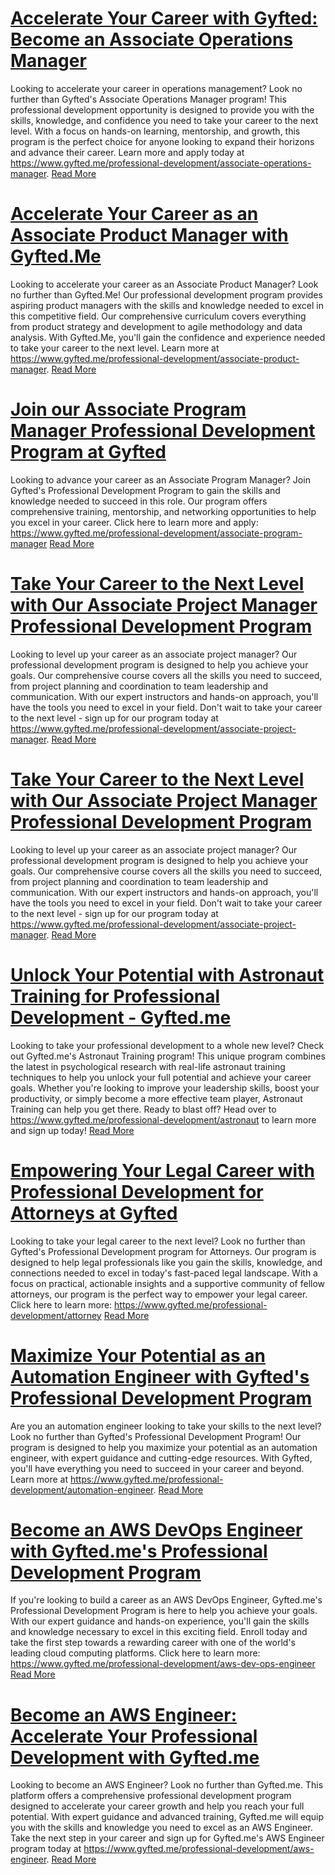 # [Accelerate Your Career with Gyfted: Become an Associate Operations Manager](https://www.gyfted.me/professional-development/associate-operations-manager)

Looking to accelerate your career in operations management? Look no further than Gyfted's Associate Operations Manager program! This professional development opportunity is designed to provide you with the skills, knowledge, and confidence you need to take your career to the next level. With a focus on hands-on learning, mentorship, and growth, this program is the perfect choice for anyone looking to expand their horizons and advance their career. Learn more and apply today at https://www.gyfted.me/professional-development/associate-operations-manager. [Read More](https://www.gyfted.me/professional-development/associate-operations-manager)

# [Accelerate Your Career as an Associate Product Manager with Gyfted.Me](https://www.gyfted.me/professional-development/associate-product-manager)

Looking to accelerate your career as an Associate Product Manager? Look no further than Gyfted.Me! Our professional development program provides aspiring product managers with the skills and knowledge needed to excel in this competitive field. Our comprehensive curriculum covers everything from product strategy and development to agile methodology and data analysis. With Gyfted.Me, you'll gain the confidence and experience needed to take your career to the next level. Learn more at https://www.gyfted.me/professional-development/associate-product-manager. [Read More](https://www.gyfted.me/professional-development/associate-product-manager)

# [Join our Associate Program Manager Professional Development Program at Gyfted](https://www.gyfted.me/professional-development/associate-program-manager)

Looking to advance your career as an Associate Program Manager? Join Gyfted's Professional Development Program to gain the skills and knowledge needed to succeed in this role. Our program offers comprehensive training, mentorship, and networking opportunities to help you excel in your career. Click here to learn more and apply: https://www.gyfted.me/professional-development/associate-program-manager [Read More](https://www.gyfted.me/professional-development/associate-program-manager)

# [Take Your Career to the Next Level with Our Associate Project Manager Professional Development Program](https://www.gyfted.me/professional-development/associate-project-manager)

Looking to level up your career as an associate project manager? Our professional development program is designed to help you achieve your goals. Our comprehensive course covers all the skills you need to succeed, from project planning and coordination to team leadership and communication. With our expert instructors and hands-on approach, you'll have the tools you need to excel in your field. Don't wait to take your career to the next level - sign up for our program today at https://www.gyfted.me/professional-development/associate-project-manager. [Read More](https://www.gyfted.me/professional-development/associate-project-manager)

# [Take Your Career to the Next Level with Our Associate Project Manager Professional Development Program](https://www.gyfted.me/professional-development/associate-project-manager)

Looking to level up your career as an associate project manager? Our professional development program is designed to help you achieve your goals. Our comprehensive course covers all the skills you need to succeed, from project planning and coordination to team leadership and communication. With our expert instructors and hands-on approach, you'll have the tools you need to excel in your field. Don't wait to take your career to the next level - sign up for our program today at https://www.gyfted.me/professional-development/associate-project-manager. [Read More](https://www.gyfted.me/professional-development/associate-project-manager)

# [Unlock Your Potential with Astronaut Training for Professional Development - Gyfted.me](https://www.gyfted.me/professional-development/astronaut)

Looking to take your professional development to a whole new level? Check out Gyfted.me's Astronaut Training program! This unique program combines the latest in psychological research with real-life astronaut training techniques to help you unlock your full potential and achieve your career goals. Whether you're looking to improve your leadership skills, boost your productivity, or simply become a more effective team player, Astronaut Training can help you get there. Ready to blast off? Head over to https://www.gyfted.me/professional-development/astronaut to learn more and sign up today! [Read More](https://www.gyfted.me/professional-development/astronaut)

# [Empowering Your Legal Career with Professional Development for Attorneys at Gyfted](https://www.gyfted.me/professional-development/attorney)

Looking to take your legal career to the next level? Look no further than Gyfted's Professional Development program for Attorneys. Our program is designed to help legal professionals like you gain the skills, knowledge, and connections needed to excel in today's fast-paced legal landscape. With a focus on practical, actionable insights and a supportive community of fellow attorneys, our program is the perfect way to empower your legal career. Click here to learn more: https://www.gyfted.me/professional-development/attorney [Read More](https://www.gyfted.me/professional-development/attorney)

# [Maximize Your Potential as an Automation Engineer with Gyfted's Professional Development Program](https://www.gyfted.me/professional-development/automation-engineer)

Are you an automation engineer looking to take your skills to the next level? Look no further than Gyfted's Professional Development Program! Our program is designed to help you maximize your potential as an automation engineer, with expert guidance and cutting-edge resources. With Gyfted, you'll have everything you need to succeed in your career and beyond. Learn more at https://www.gyfted.me/professional-development/automation-engineer. [Read More](https://www.gyfted.me/professional-development/automation-engineer)

# [Become an AWS DevOps Engineer with Gyfted.me's Professional Development Program](https://www.gyfted.me/professional-development/aws-dev-ops-engineer)

If you're looking to build a career as an AWS DevOps Engineer, Gyfted.me's Professional Development Program is here to help you achieve your goals. With our expert guidance and hands-on experience, you'll gain the skills and knowledge necessary to excel in this exciting field. Enroll today and take the first step towards a rewarding career with one of the world's leading cloud computing platforms. Click here to learn more: https://www.gyfted.me/professional-development/aws-dev-ops-engineer [Read More](https://www.gyfted.me/professional-development/aws-dev-ops-engineer)

# [Become an AWS Engineer: Accelerate Your Professional Development with Gyfted.me](https://www.gyfted.me/professional-development/aws-engineer)

Looking to become an AWS Engineer? Look no further than Gyfted.me. This platform offers a comprehensive professional development program designed to accelerate your career growth and help you reach your full potential. With expert guidance and advanced training, Gyfted.me will equip you with the skills and knowledge you need to excel as an AWS Engineer. Take the next step in your career and sign up for Gyfted.me's AWS Engineer program today at https://www.gyfted.me/professional-development/aws-engineer. [Read More](https://www.gyfted.me/professional-development/aws-engineer)

